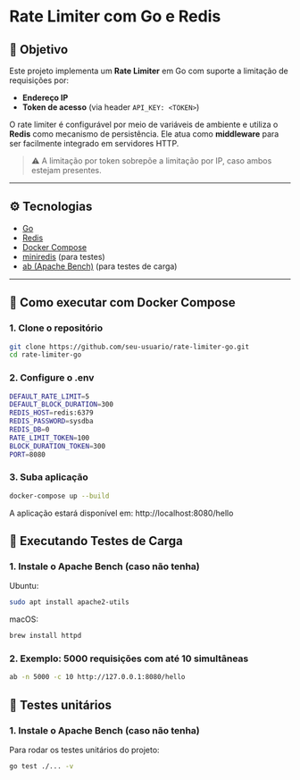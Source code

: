 # Rate Limiter com Go e Redis

## 📌 Objetivo

Este projeto implementa um **Rate Limiter** em Go com suporte a limitação de requisições por:

- **Endereço IP**
- **Token de acesso** (via header `API_KEY: <TOKEN>`)

O rate limiter é configurável por meio de variáveis de ambiente e utiliza o **Redis** como mecanismo de persistência. Ele atua como **middleware** para ser facilmente integrado em servidores HTTP.

> ⚠️ A limitação por token sobrepõe a limitação por IP, caso ambos estejam presentes.

---

## ⚙️ Tecnologias

- [Go](https://golang.org/)
- [Redis](https://redis.io/)
- [Docker Compose](https://docs.docker.com/compose/)
- [miniredis](https://github.com/alicebob/miniredis) (para testes)
- [ab (Apache Bench)](https://httpd.apache.org/docs/2.4/programs/ab.html) (para testes de carga)

---

## 🚀 Como executar com Docker Compose

### 1. Clone o repositório
```bash
git clone https://github.com/seu-usuario/rate-limiter-go.git
cd rate-limiter-go
```

### 2. Configure o .env
```bash
DEFAULT_RATE_LIMIT=5
DEFAULT_BLOCK_DURATION=300
REDIS_HOST=redis:6379
REDIS_PASSWORD=sysdba
REDIS_DB=0
RATE_LIMIT_TOKEN=100
BLOCK_DURATION_TOKEN=300
PORT=8080
```

### 3. Suba aplicação
```bash
docker-compose up --build
```
A aplicação estará disponível em: http://localhost:8080/hello

## 🧪 Executando Testes de Carga

### 1. Instale o Apache Bench (caso não tenha)
Ubuntu:
```bash
sudo apt install apache2-utils
```
macOS:
```bash
brew install httpd
```

### 2. Exemplo: 5000 requisições com até 10 simultâneas
```bash
ab -n 5000 -c 10 http://127.0.0.1:8080/hello
```

## 🧪 Testes unitários

### 1. Instale o Apache Bench (caso não tenha)
Para rodar os testes unitários do projeto:
```bash
go test ./... -v
```
